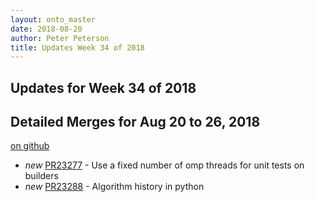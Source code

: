 ```yaml
---
layout: onto_master
date: 2018-08-20
author: Peter Peterson
title: Updates Week 34 of 2018
---
```

Updates for Week 34 of 2018
---------------------------

Detailed Merges for Aug 20 to 26, 2018
--------------------------------------
[on github](https://github.com/mantidproject/mantid/pulls?q=is%3Apr+merged%3A2018-08-21..2018-08-26)

* *new* [PR23277](https://github.com/mantidproject/mantid/pull/23277) - Use a fixed number of omp threads for unit tests on builders
* *new* [PR23288](https://github.com/mantidproject/mantid/pull/23288) - Algorithm history in python
